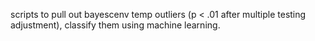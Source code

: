 scripts to pull out bayescenv temp outliers (p < .01 after multiple testing adjustment), classify them using machine learning.
